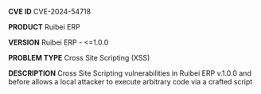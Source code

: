 **CVE ID**
CVE-2024-54718

**PRODUCT**
Ruibei ERP 

**VERSION**
Ruibei ERP - <=1.0.0

**PROBLEM TYPE**
Cross Site Scripting (XSS)

**DESCRIPTION**
Cross Site Scripting vulnerabilities in Ruibei ERP v.1.0.0 and before
 allows a local attacker to execute arbitrary code via a crafted script